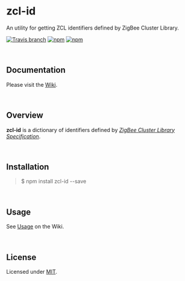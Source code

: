 # zcl-id
An utility for getting ZCL identifiers defined by ZigBee Cluster Library.  

[![Travis branch](https://img.shields.io/travis/zigbeer/zcl-id/master.svg?maxAge=2592000)](https://travis-ci.org/zigbeer/zcl-id)
[![npm](https://img.shields.io/npm/v/zcl-id.svg?maxAge=2592000)](https://www.npmjs.com/package/zcl-id)
[![npm](https://img.shields.io/npm/l/zcl-id.svg?maxAge=2592000)](https://www.npmjs.com/package/zcl-id)

<br />
  
## Documentation  

Please visit the [Wiki](https://github.com/zigbeer/zcl-id/wiki).

<br />

## Overview  

**zcl-id** is a dictionary of identifiers defined by [_ZigBee Cluster Library Specification_](https://github.com/zigbeer/documents/blob/master/zcl-id/ZIGBEE_CLUSTER_LIBRARY_SPECIFICATION.pdf).  

<br />

## Installation  

> $ npm install zcl-id --save
  
<br />

## Usage  

See [Usage](https://github.com/zigbeer/zcl-id/wiki#Usage) on the Wiki.  

<br />

## License  

Licensed under [MIT](https://github.com/zigbeer/zcl-id/blob/master/LICENSE).
